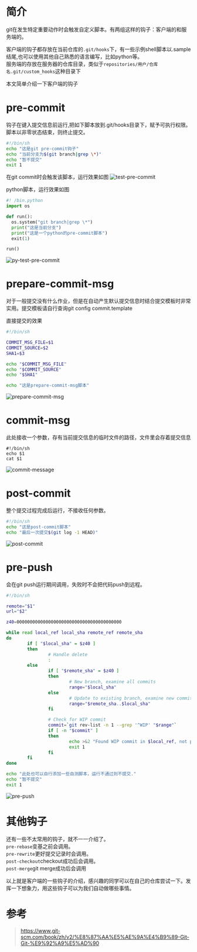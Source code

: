 

# 简介

git在发生特定重要动作时会触发自定义脚本。有两组这样的钩子：客户端的和服务端的。

客户端的钩子都存放在当前仓库的`.git/hooks`下，有一些示例shell脚本以.sample结尾,也可以使用其他自己熟悉的语言编写，比如python等。   
服务端的存放在服务器的仓库目录，类似于`repositories/用户/仓库名.git/custom_hooks`这种目录下

本文简单介绍一下客户端的钩子

# pre-commit 
钩子在键入提交信息前运行,把如下脚本放到.git/hooks目录下，赋予可执行权限。脚本以非零状态结束，则终止提交。
```bash
#!/bin/sh
echo "这是git pre-commit钩子"
echo "当前分支为$(git branch|grep \*)"
echo "暂不提交"
exit 1
```
在git commit时会触发该脚本，运行效果如图
![test-pre-commit](./images/test_pre-commit.jpg)

python脚本，运行效果如图

```python
#! /bin.python
import os

def run():
  os.system("git branch|grep \*")
  print("这是当前分支")
  print("这是一个python的pre-commit脚本")
  exit(1)

run()
```

![py-test-pre-commit](./images/py-test_pre-commit.jpg)

# prepare-commit-msg
对于一般提交没有什么作业，但是在自动产生默认提交信息时结合提交模板时非常实用。提交模板请自行查询git config commit.template

直接提交的效果
```bash
#!/bin/sh

COMMIT_MSG_FILE=$1
COMMIT_SOURCE=$2
SHA1=$3

echo "$COMMIT_MSG_FILE"
echo "$COMMIT_SOURCE"
echo "$SHA1"

echo "这是prepare-commit-msg脚本"
```
![prepare-commit-msg](./images/prepare-commit-msg1.jpg)

# commit-msg
此处接收一个参数，存有当前提交信息的临时文件的路径，文件里会存着提交信息

```
#!/bin/sh
echo $1
cat $1
```
![commit-message](./images/commit-message.jpg)

# post-commit
整个提交过程完成后运行，不接收任何参数。
```bash
#!/bin/sh
echo "这是post-commit脚本"
echo "最后一次提交$(git log -1 HEAD)"
```
![post-commit](./images/post-commit.jpg)

# pre-push
会在git push运行期间调用，失败时不会把代码push到远程。

```bash
#!/bin/sh

remote="$1"
url="$2"

z40=0000000000000000000000000000000000000000

while read local_ref local_sha remote_ref remote_sha
do
        if [ "$local_sha" = $z40 ]
        then
                # Handle delete
                :
        else
                if [ "$remote_sha" = $z40 ]
                then
                        # New branch, examine all commits
                        range="$local_sha"
                else
                        # Update to existing branch, examine new commits
                        range="$remote_sha..$local_sha"
                fi

                # Check for WIP commit
                commit=`git rev-list -n 1 --grep '^WIP' "$range"`
                if [ -n "$commit" ]
                then
                        echo >&2 "Found WIP commit in $local_ref, not pushing"
                        exit 1
                fi
        fi
done

echo "此处也可以自行添加一些自测脚本，运行不通过则不提交."
echo "暂不提交"
exit 1
```
![pre-push](./images/pre-push.jpg)

# 其他钩子
还有一些不太常用的钩子，就不一一介绍了。   
`pre-rebase`变基之前会调用。   
`pre-rewrite`更好提交记录时会调用。  
`post-checkout`checkout成功后会调用。   
`post-merge`git merge成功后会调用   

以上就是客户端的一些钩子的介绍，感兴趣的同学可以在自己的仓库尝试一下。发挥一下想象力，用这些钩子可以为我们自动做哪些事情。



# 参考
> https://www.git-scm.com/book/zh/v2/%E8%87%AA%E5%AE%9A%E4%B9%89-Git-Git-%E9%92%A9%E5%AD%90